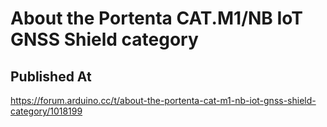 # About the Portenta CAT.M1/NB IoT GNSS Shield category

## Published At

https://forum.arduino.cc/t/about-the-portenta-cat-m1-nb-iot-gnss-shield-category/1018199
